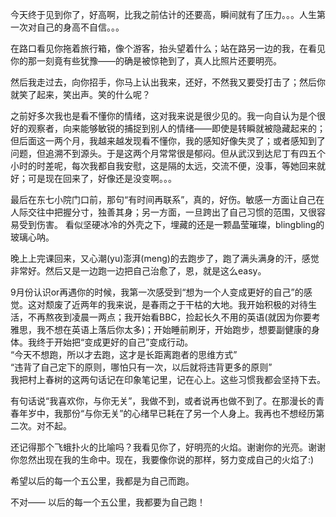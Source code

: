 今天终于见到你了，好高啊，比我之前估计的还要高，瞬间就有了压力。。。人生第一次对自己的身高不自信。。。

在路口看见你拖着旅行箱，像个游客，抬头望着什么；站在路另一边的我，在看见你的那一刻竟有些犹豫——的确是被惊艳到了，真人比照片还要明亮。

然后我走过去，向你招手，你马上认出我来，还好，不然我又要受打击了；然后你就笑了起来，笑出声。笑的什么呢？

之前好多次我也是看不懂你的情绪，这对我来说是很少见的。我一向自认为是个很好的观察者，向来能够敏锐的捕捉到别人的情绪——即使是转瞬就被隐藏起来的；但后面这一两个月，我越来越发现看不懂你，我的感知好像失灵了；或者感知到了问题，但追溯不到源头。于是这两个月常常很是郁闷。但从武汉到达尼丁有四五个小时的时差呢，每次我都自我安慰，这是隔的太远，交流不便，没事，等她回来就好；可是现在回来了，好像还是没变啊。。。

最后在东七小院门口前，那句“有时间再联系”，真的，好伤。敏感一方面让自己在人际交往中把握分寸，独善其身；另一方面，一旦跨出了自己习惯的范围，又很容易受到伤害。
看似坚硬冰冷的外壳之下，埋藏的还是一颗晶莹璀璨，blingbling的玻璃心呐。

晚上上完课回来，又心潮(yu)澎湃(meng)的去跑步了，跑了满头满身的汗，感觉非常好。然后又是一边跑一边把自己治愈了，恩，就是这么easy。

9月份认识or再遇你的时候，我第一次感受到“想为一个人变成更好的自己”的感觉。这对颓废了近两年的我来说，是春雨之于干枯的大地。我开始积极的对待生活，不再熬夜到凌晨一两点；我开始看BBC，捡起长久不用的英语(就因为你要考雅思，我不想在英语上落后你太多)；开始睡前刷牙，开始跑步，想要副健康的身体。我终于开始把“变成更好的自己”变成行动。<br>
“今天不想跑，所以才去跑，这才是长距离跑者的思维方式”<br>
“违背了自己定下的原则，哪怕只有一次，以后就将违背更多的原则”<br>
我把村上春树的这两句话记在印象笔记里，记在心上。这些习惯我都会坚持下去。

有句话说“我喜欢你，与你无关”，我做不到，或者说再也做不到了。在那漫长的青春年岁中，我那份“与你无关”的心绪早已耗在了另一个人身上。我再也不想经历第二次。对不起。

还记得那个飞蛾扑火的比喻吗？我看见你了，好明亮的火焰。谢谢你的光亮。谢谢你忽然出现在我的生命中。现在，我要像你说的那样，努力变成自己的火焰了:)

希望以后的每一个五公里，我都是为自己而跑。


不对——
以后的每一个五公里，我都要为自己跑！
